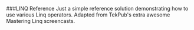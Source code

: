 ###LINQ Reference
Just a simple reference solution demonstrating how to use various Linq operators. Adapted from TekPub's extra awesome Mastering Linq screencasts.